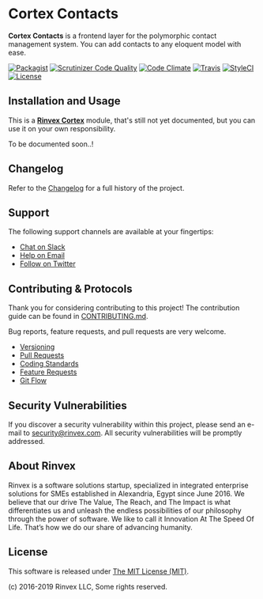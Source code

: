 # Cortex Contacts

**Cortex Contacts** is a frontend layer for the polymorphic contact management system. You can add contacts to any eloquent model with ease.

[![Packagist](https://img.shields.io/packagist/v/cortex/contacts.svg?label=Packagist&style=flat-square)](https://packagist.org/packages/cortex/contacts)
[![Scrutinizer Code Quality](https://img.shields.io/scrutinizer/g/rinvex/cortex-contacts.svg?label=Scrutinizer&style=flat-square)](https://scrutinizer-ci.com/g/rinvex/cortex-contacts/)
[![Code Climate](https://img.shields.io/codeclimate/github/rinvex/cortex-contacts.svg?label=CodeClimate&style=flat-square)](https://codeclimate.com/github/rinvex/cortex-contacts)
[![Travis](https://img.shields.io/travis/rinvex/cortex-contacts.svg?label=TravisCI&style=flat-square)](https://travis-ci.org/rinvex/cortex-contacts)
[![StyleCI](https://styleci.io/repos/100120130/shield)](https://styleci.io/repos/100120130)
[![License](https://img.shields.io/packagist/l/cortex/contacts.svg?label=License&style=flat-square)](https://github.com/rinvex/cortex-contacts/blob/develop/LICENSE)


## Installation and Usage

This is a **[Rinvex Cortex](https://github.com/rinvex/cortex)** module, that's still not yet documented, but you can use it on your own responsibility.

To be documented soon..!


## Changelog

Refer to the [Changelog](CHANGELOG.md) for a full history of the project.


## Support

The following support channels are available at your fingertips:

- [Chat on Slack](https://bit.ly/rinvex-slack)
- [Help on Email](mailto:help@rinvex.com)
- [Follow on Twitter](https://twitter.com/rinvex)


## Contributing & Protocols

Thank you for considering contributing to this project! The contribution guide can be found in [CONTRIBUTING.md](CONTRIBUTING.md).

Bug reports, feature requests, and pull requests are very welcome.

- [Versioning](CONTRIBUTING.md#versioning)
- [Pull Requests](CONTRIBUTING.md#pull-requests)
- [Coding Standards](CONTRIBUTING.md#coding-standards)
- [Feature Requests](CONTRIBUTING.md#feature-requests)
- [Git Flow](CONTRIBUTING.md#git-flow)


## Security Vulnerabilities

If you discover a security vulnerability within this project, please send an e-mail to [security@rinvex.com](security@rinvex.com). All security vulnerabilities will be promptly addressed.


## About Rinvex

Rinvex is a software solutions startup, specialized in integrated enterprise solutions for SMEs established in Alexandria, Egypt since June 2016. We believe that our drive The Value, The Reach, and The Impact is what differentiates us and unleash the endless possibilities of our philosophy through the power of software. We like to call it Innovation At The Speed Of Life. That’s how we do our share of advancing humanity.


## License

This software is released under [The MIT License (MIT)](LICENSE).

(c) 2016-2019 Rinvex LLC, Some rights reserved.

